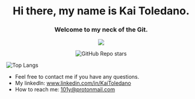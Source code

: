  <div align="center">
   
 # Hi there, my name is Kai Toledano. 
 ### Welcome to my neck of the Git.
   
 ![](https://komarev.com/ghpvc/?username=Kai375&abbreviated=true)
 
 ![GitHub Repo stars](https://img.shields.io/github/stars/Kai375?style=social)

 </div>

  ![Top Langs](https://github-readme-stats.vercel.app/api/top-langs/?username=Kai375&layout=donut&theme=github_dark&hide_border=true)


 
* Feel free to contact me if you have any questions.
* My linkedln: www.linkedin.com/in/KaiToledano
* How to reach me: 101y@protonmail.com

 
